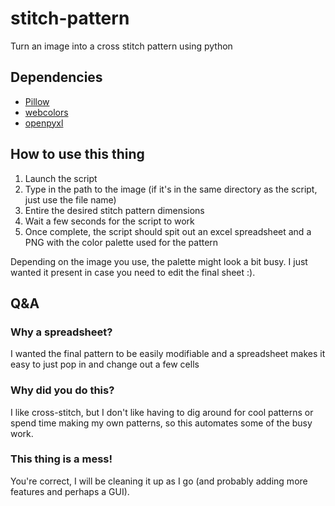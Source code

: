 # stitch-pattern
Turn an image into a cross stitch pattern using python

## Dependencies

* [Pillow](https://pypi.org/project/Pillow/)
* [webcolors](https://pypi.org/project/webcolors/)
* [openpyxl](https://pypi.org/project/openpyxl/)

## How to use this thing

1. Launch the script
2. Type in the path to the image (if it's in the same directory as the script, just use the file name)
3. Entire the desired stitch pattern dimensions
4. Wait a few seconds for the script to work
5. Once complete, the script should spit out an excel spreadsheet and a PNG with the color palette used for the pattern

Depending on the image you use, the palette might look a bit busy. I just wanted it present in case you need to edit the final sheet :). 

## Q&A

### Why a spreadsheet?

I wanted the final pattern to be easily modifiable and a spreadsheet makes it easy to just pop in and change out a few cells

### Why did you do this?

I like cross-stitch, but I don't like having to dig around for cool patterns or spend time making my own patterns, so this automates some of the busy work. 

### This thing is a mess!

You're correct, I will be cleaning it up as I go (and probably adding more features and perhaps a GUI).
